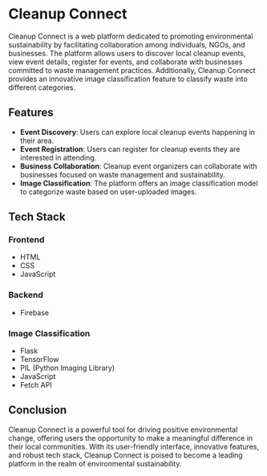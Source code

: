 # Cleanup Connect

Cleanup Connect is a web platform dedicated to promoting environmental sustainability by facilitating collaboration among individuals, NGOs, and businesses. The platform allows users to discover local cleanup events, view event details, register for events, and collaborate with businesses committed to waste management practices. Additionally, Cleanup Connect provides an innovative image classification feature to classify waste into different categories.

## Features

- **Event Discovery**: Users can explore local cleanup events happening in their area.
- **Event Registration**: Users can register for cleanup events they are interested in attending.
- **Business Collaboration**: Cleanup event organizers can collaborate with businesses focused on waste management and sustainability.
- **Image Classification**: The platform offers an image classification model to categorize waste based on user-uploaded images.

## Tech Stack

### Frontend
- HTML
- CSS
- JavaScript

### Backend
- Firebase

### Image Classification
- Flask
- TensorFlow
- PIL (Python Imaging Library)
- JavaScript
- Fetch API

## Conclusion
Cleanup Connect is a powerful tool for driving positive environmental change, offering users the opportunity to make a meaningful difference in their local communities. With its user-friendly interface, innovative features, and robust tech stack, Cleanup Connect is poised to become a leading platform in the realm of environmental sustainability.

